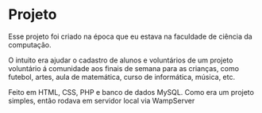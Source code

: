 # Projeto
Esse projeto foi criado na época que eu estava na faculdade de ciência da computação.

O intuito era ajudar o cadastro de alunos e voluntários de um projeto voluntário á comunidade aos finais de semana para as crianças, como futebol, artes, aula de matemática, curso de informática, música, etc.

Feito em HTML, CSS, PHP e banco de dados MySQL.
Como era um projeto simples, então rodava em servidor local via WampServer
